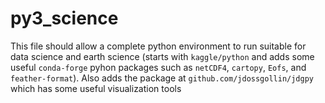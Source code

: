 # py3_science

This file should allow a complete python environment to run suitable for data science and earth science (starts with `kaggle/python` and adds some useful `conda-forge` pyhon packages such as `netCDF4`, `cartopy`, `Eofs`, and `feather-format`).
Also adds the package at `github.com/jdossgollin/jdgpy` which has some useful visualization tools
